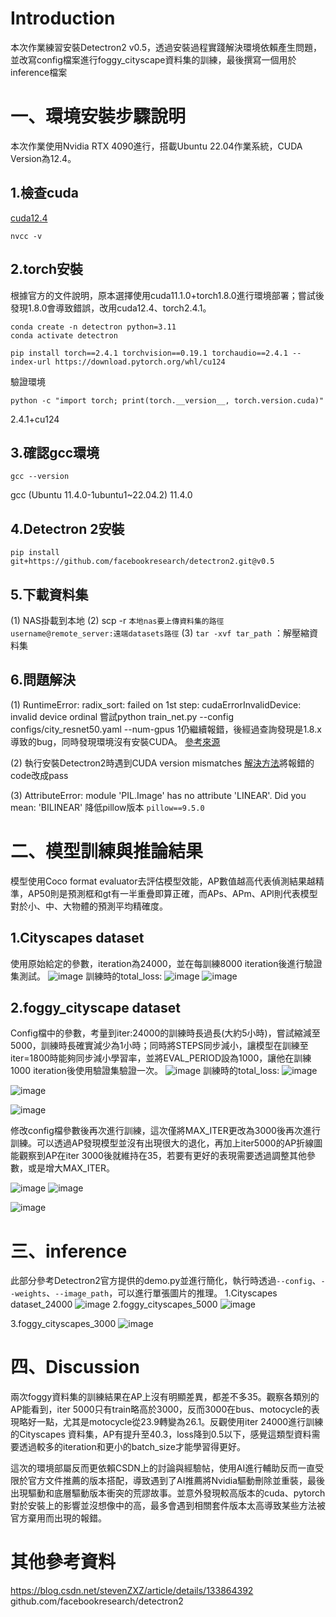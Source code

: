 # Introduction
本次作業練習安裝Detectron2 v0.5，透過安裝過程實踐解決環境依賴產生問題，並改寫config檔案進行foggy_cityscape資料集的訓練，最後撰寫一個用於inference檔案
# 一、環境安裝步驟說明
本次作業使用Nvidia RTX 4090進行，搭載Ubuntu 22.04作業系統，CUDA Version為12.4。
## 1.檢查cuda
[cuda12.4](https://developer.nvidia.com/cuda-12-4-0-download-archive?target_os=Linux&target_arch=x86_64&Distribution=Ubuntu&target_version=22.04&target_type=deb_network)
```
nvcc -v
```

## 2.torch安裝
根據官方的文件說明，原本選擇使用cuda11.1.0+torch1.8.0進行環境部署；嘗試後發現1.8.0會導致錯誤，改用cuda12.4、torch2.4.1。
```
conda create -n detectron python=3.11
conda activate detectron

pip install torch==2.4.1 torchvision==0.19.1 torchaudio==2.4.1 --index-url https://download.pytorch.org/whl/cu124

```
驗證環境
```
python -c "import torch; print(torch.__version__, torch.version.cuda)"
```
2.4.1+cu124
## 3.確認gcc環境
```
gcc --version
```
gcc (Ubuntu 11.4.0-1ubuntu1~22.04.2) 11.4.0
## 4.Detectron 2安裝
```
pip install git+https://github.com/facebookresearch/detectron2.git@v0.5
```
## 5.下載資料集
(1) NAS掛載到本地
(2) scp -r `本地nas要上傳資料集的路徑` `username@remote_server:遠端datasets路徑`
(3) `tar -xvf tar_path` ：解壓縮資料集
## 6.問題解決
(1) RuntimeError: radix_sort: failed on 1st step: cudaErrorInvalidDevice: invalid device ordinal
嘗試python train_net.py --config configs/city_resnet50.yaml --num-gpus 1仍繼續報錯，後經過查詢發現是1.8.x導致的bug，同時發現環境沒有安裝CUDA。
[參考來源](https://blog.csdn.net/qq_55068938/article/details/121270986)

(2) 執行安裝Detectron2時遇到CUDA version mismatches
    [解決方法](https://blog.csdn.net/m0_51516317/article/details/139423784)將報錯的code改成pass
    
(3) AttributeError: module 'PIL.Image' has no attribute 'LINEAR'. Did you mean: 'BILINEAR'
    降低pillow版本
    ```pillow==9.5.0```
# 二、模型訓練與推論結果
模型使用Coco format evaluator去評估模型效能，AP數值越高代表偵測結果越精準，AP50則是預測框和gt有一半重疊即算正確，而APs、APm、APl則代表模型對於小、中、大物體的預測平均精確度。
## 1.Cityscapes dataset
使用原始給定的參數，iteration為24000，並在每訓練8000 iteration後進行驗證集測試。
![image](https://hackmd.io/_uploads/S1-BnS3Yxe.png)
訓練時的total_loss:
![image](https://hackmd.io/_uploads/SJcZO8hYel.png)
![image](https://hackmd.io/_uploads/H1Pa7HnKxe.png)


## 2.foggy_cityscape dataset
Config檔中的參數，考量到iter:24000的訓練時長過長(大約5小時)，嘗試縮減至5000，訓練時長確實減少為1小時；同時將STEPS同步減小，讓模型在訓練至iter=1800時能夠同步減小學習率，並將EVAL_PERIOD設為1000，讓他在訓練1000 iteration後使用驗證集驗證一次。
![image](https://hackmd.io/_uploads/rJ5p_HhFex.png)
訓練時的total_loss:
![image](https://hackmd.io/_uploads/H18muL3tee.png)

![image](https://hackmd.io/_uploads/ByLiHShtxl.png)

![image](https://hackmd.io/_uploads/HyTUsUhKxl.png)

修改config檔參數後再次進行訓練，這次僅將MAX_ITER更改為3000後再次進行訓練。可以透過AP發現模型並沒有出現很大的退化，再加上iter5000的AP折線圖能觀察到AP在iter 3000後就維持在35，若要有更好的表現需要透過調整其他參數，或是增大MAX_ITER。

![image](https://hackmd.io/_uploads/HJSHyUhKeg.png)
![image](https://hackmd.io/_uploads/SJp4xUhKlg.png)

![image](https://hackmd.io/_uploads/ryYV_UnFel.png)

# 三、inference
此部分參考Detectron2官方提供的demo.py並進行簡化，執行時透過`--config`、`--weights`、`--image_path`，可以進行單張圖片的推理。
1.Cityscapes dataset_24000
![image](https://hackmd.io/_uploads/rygqxUnFgl.png)
2.foggy_cityscapes_5000
![image](https://hackmd.io/_uploads/rJ2VYL3Fgl.png)

3.foggy_cityscapes_3000
![image](https://hackmd.io/_uploads/rJBqFInFxg.png)

# 四、Discussion
兩次foggy資料集的訓練結果在AP上沒有明顯差異，都差不多35。觀察各類別的AP能看到，iter 5000只有train略高於3000，反而3000在bus、motocycle的表現略好一點，尤其是motocycle從23.9轉變為26.1。反觀使用iter 24000進行訓練的Cityscapes 資料集，AP有提升至40.3，loss降到0.5以下，感覺這類型資料需要透過較多的iteration和更小的batch_size才能學習得更好。

這次的環境部屬反而更依賴CSDN上的討論與經驗帖，使用AI進行輔助反而一直受限於官方文件推薦的版本搭配，導致遇到了AI推薦將Nvidia驅動刪除並重裝，最後出現驅動和底層驅動版本衝突的荒謬故事。並意外發現較高版本的cuda、pytorch對於安裝上的影響並沒想像中的高，最多會遇到相關套件版本太高導致某些方法被官方棄用而出現的報錯。
# 其他參考資料
https://blog.csdn.net/stevenZXZ/article/details/133864392
github.com/facebookresearch/detectron2
